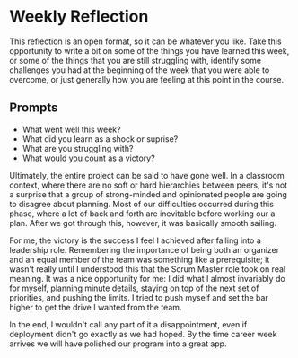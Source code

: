 # Weekly Reflection
This reflection is an open format, so it can be whatever you like. Take this opportunity to write a bit on some of the things you have learned this week, or some of the things that you are still struggling with, identify some challenges you had at the beginning of the week that you were able to overcome, or just generally how you are feeling at this point in the course.

## Prompts
- What went well this week?
- What did you learn as a shock or suprise?
- What are you struggling with?
- What would you count as a victory?

Ultimately, the entire project can be said to have gone well. In a classroom context, where there are no soft or hard hierarchies between peers, it's not a surprise that a group of strong-minded and opinionated people are going to disagree about planning. Most of our difficulties occurred during this phase, where a lot of back and forth are inevitable before working our a plan. After we got through this, however, it was basically smooth sailing.

For me, the victory is the success I feel I achieved after falling into a leadership role. Remembering the importance of being both an organizer and an equal member of the team was something like a prerequisite; it wasn't really until I understood this that the Scrum Master role took on real meaning. It was a nice opportunity for me: I did what I almost invariably do for myself, planning minute details, staying on top of the next set of priorities, and pushing the limits. I tried to push myself and set the bar higher to get the drive I wanted from the team.

In the end, I wouldn't call any part of it a disappointment, even if deployment didn't go exactly as we had hoped. By the time career week arrives we will have polished our program into a great app.